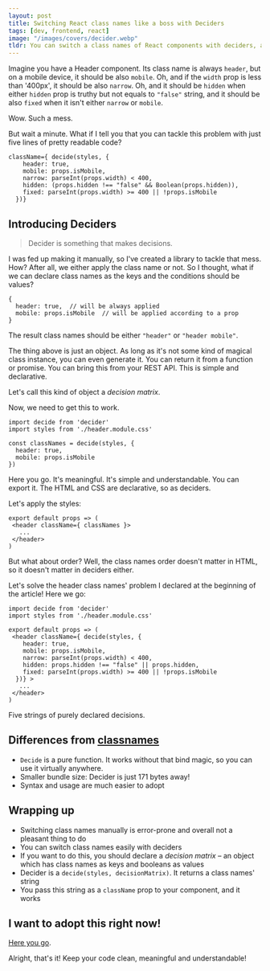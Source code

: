 ```yaml
---
layout: post
title: Switching React class names like a boss with Deciders
tags: [dev, frontend, react]
image: "/images/covers/decider.webp"
tldr: You can switch a class names of React components with deciders, and it feels like a breeze.
---
```


Imagine you have a Header component. Its class name is always `header`, but on a mobile device, it should be also `mobile`. Oh, and if the `width` prop is less than '400px', it should be also `narrow`. Oh, and it should be `hidden` when either `hidden` prop is truthy but not equals to `"false"` string, and it should be also `fixed` when it isn't either `narrow` or `mobile`.

Wow. Such a mess.

But wait a minute. What if I tell you that you can tackle this problem with just five lines of pretty readable code?

```
className={ decide(styles, {
    header: true,
    mobile: props.isMobile,
    narrow: parseInt(props.width) < 400,
    hidden: (props.hidden !== "false" && Boolean(props.hidden)),
    fixed: parseInt(props.width) >= 400 || !props.isMobile
  })}
```

## Introducing Deciders

> Decider is something that makes decisions.

I was fed up making it manually, so I've created a library to tackle that mess. How? After all, we either apply the class name or not. So I thought, what if we can declare class names as the keys and the conditions should be values?

```JS
{
  header: true,  // will be always applied
  mobile: props.isMobile  // will be applied according to a prop
}
```

The result class names should be either `"header"` or `"header mobile"`.

The thing above is just an object. As long as it's not some kind of magical class instance, you can even generate it. You can return it from a function or promise. You can bring this from your REST API. This is simple and declarative.

Let's call this kind of object a _decision matrix_.

Now, we need to get this to work.

```JS
import decide from 'decider'
import styles from './header.module.css'

const classNames = decide(styles, {
  header: true,
  mobile: props.isMobile
})
```

Here you go. It's meaningful. It's simple and understandable. You can export it. The HTML and CSS are declarative, so as deciders.

Let's apply the styles:

```JS
export default props => (
 <header className={ classNames }>
   ...
 </header>
)
```

But what about order? Well, the class names order doesn't matter in HTML, so it doesn't matter in deciders either.

Let's solve the header class names' problem I declared at the beginning of the article! Here we go:

```JS
import decide from 'decider'
import styles from './header.module.css'

export default props => (
 <header className={ decide(styles, {
    header: true,
    mobile: props.isMobile,
    narrow: parseInt(props.width) < 400,
    hidden: props.hidden !== "false" || props.hidden,
    fixed: parseInt(props.width) >= 400 || !props.isMobile
  })} >
   ...
 </header>
)
```

Five strings of purely declared decisions.

## Differences from [classnames](https://www.npmjs.com/package/classnames)

-  `Decide` is a pure function. It works without that bind magic, so you can use it virtually anywhere.
-  Smaller bundle size: Decider is just 171 bytes away!
-  Syntax and usage are much easier to adopt

## Wrapping up

-  Switching class names manually is error-prone and overall not a pleasant thing to do
-  You can switch class names easily with deciders
-  If you want to do this, you should declare a _decision matrix_ – an object which has class names as keys and booleans as values
-  Decider is a `decide(styles, decisionMatrix)`. It returns a class names' string
-  You pass this string as a `className` prop to your component, and it works

## I want to adopt this right now!

[Here you go](https://github.com/mvoloskov/decider).

Alright, that's it! Keep your code clean, meaningful and understandable!
